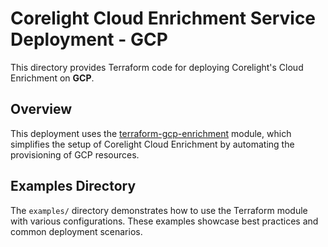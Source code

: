 # Corelight Cloud Enrichment Service Deployment - GCP

This directory provides Terraform code for deploying Corelight's Cloud Enrichment
on **GCP**.

## Overview

This deployment uses the [terraform-gcp-enrichment][] module, which simplifies the
setup of Corelight Cloud Enrichment by automating the provisioning of GCP resources.

[terraform-gcp-enrichment]: https://github.com/corelight/terraform-gcp-enrichment/

## Examples Directory

The `examples/` directory demonstrates how to use the Terraform module with
various configurations. These examples showcase best practices and common
deployment scenarios.
